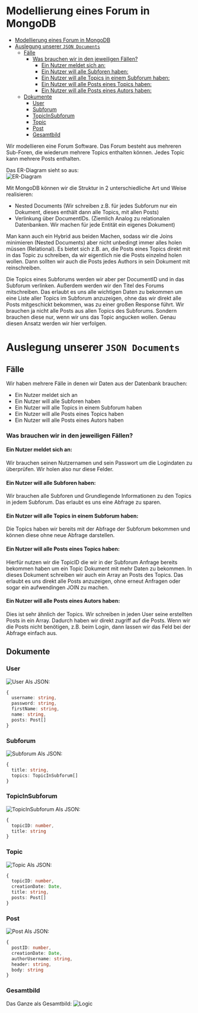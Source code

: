 # Modellierung eines Forum in MongoDB

- [Modellierung eines Forum in MongoDB](#modellierung-eines-forum-in-mongodb)
- [Auslegung unserer ``JSON Documents``](#auslegung-unserer-json-documents)
  - [Fälle](#fälle)
    - [Was brauchen wir in den jeweiligen Fällen?](#was-brauchen-wir-in-den-jeweiligen-fällen)
      - [Ein Nutzer meldet sich an:](#ein-nutzer-meldet-sich-an)
      - [Ein Nutzer will alle Subforen haben:](#ein-nutzer-will-alle-subforen-haben)
      - [Ein Nutzer will alle Topics in einem Subforum haben:](#ein-nutzer-will-alle-topics-in-einem-subforum-haben)
      - [Ein Nutzer will alle Posts eines Topics haben:](#ein-nutzer-will-alle-posts-eines-topics-haben)
      - [Ein Nutzer will alle Posts eines Autors haben:](#ein-nutzer-will-alle-posts-eines-autors-haben)
  - [Dokumente](#dokumente)
    - [User](#user)
    - [Subforum](#subforum)
    - [TopicInSubforum](#topicinsubforum)
    - [Topic](#topic)
    - [Post](#post)
    - [Gesamtbild](#gesamtbild)

Wir modellieren eine Forum Software. Das Forum besteht aus mehreren Sub-Foren, die wiederum mehrere Topics enthalten können.
Jedes Topic kann mehrere Posts enthalten.

Das ER-Diagram sieht so aus:  
![ER-Diagram](images/ER.jpg)

Mit MongoDB können wir die Struktur in 2 unterschiedliche Art und Weise realisieren:  
- Nested Documents (Wir schreiben z.B. für jedes Subforum nur ein Dokument, dieses enthält dann alle Topics, mit allen Posts)
- Verlinkung über DocumentIDs. (Ziemlich Analog zu relationalen Datenbanken. Wir machen für jede Entität ein eigenes Dokument)

Man kann auch ein Hybrid aus beiden Machen, sodass wir die Joins minimieren (Nested Documents) aber nicht unbedingt immer alles holen müssen (Relational).
Es bietet sich z.B. an, die Posts eines Topics direkt mit in das Topic zu schreiben, da wir eigentlich nie die Posts einzelnd holen wollen. Dann sollten wir auch die Posts jedes Authors in sein Dokument mit reinschreiben. 

Die Topics eines Subforums werden wir aber per DocumentID und in das Subforum verlinken. Außerdem werden wir den Titel des Forums mitschreiben. Das erlaubt es uns alle wichtigen Daten zu bekommen um eine Liste aller Topics im Subforum anzuzeigen, ohne das wir direkt alle Posts mitgeschickt bekommen, was zu einer großen Response führt. Wir brauchen ja nicht alle Posts aus allen Topics des Subforums. Sondern brauchen diese nur, wenn wir uns das Topic angucken wollen. Genau diesen Ansatz werden wir hier verfolgen.

# Auslegung unserer ``JSON Documents``

## Fälle
Wir haben mehrere Fälle in denen wir Daten aus der Datenbank brauchen:
- Ein Nutzer meldet sich an
- Ein Nutzer will alle Subforen haben
- Ein Nutzer will alle Topics in einem Subforum haben
- Ein Nutzer will alle Posts eines Topics haben
- Ein Nutzer will alle Posts eines Autors haben

### Was brauchen wir in den jeweiligen Fällen?

#### Ein Nutzer meldet sich an:  
Wir brauchen seinen Nutzernamen und sein Passwort um die Logindaten zu überprüfen. Wir holen also nur diese Felder.

#### Ein Nutzer will alle Subforen haben:  
Wir brauchen alle Subforen und Grundlegende Informationen zu den Topics in jedem Subforum. Das erlaubt es uns eine Abfrage zu sparen. 

#### Ein Nutzer will alle Topics in einem Subforum haben:
Die Topics haben wir bereits mit der Abfrage der Subforum bekommen und können diese ohne neue Abfrage darstellen.

#### Ein Nutzer will alle Posts eines Topics haben:
Hierfür nutzen wir die TopicID die wir in der Subforum Anfrage bereits bekommen haben um ein Topic Dokument mit mehr Daten zu bekommen. In dieses Dokument schreiben wir auch ein Array an Posts des Topics. Das erlaubt es uns direkt alle Posts anzuzeigen, ohne erneut Anfragen oder sogar ein aufwendingen JOIN zu machen. 

#### Ein Nutzer will alle Posts eines Autors haben:
Dies ist sehr ähnlich der Topics. Wir schreiben in jeden User seine erstellten Posts in ein Array. Dadurch haben wir direkt zugriff auf die Posts. Wenn wir die Posts nicht benötigen, z.B. beim Login, dann lassen wir das Feld bei der Abfrage einfach aus.

## Dokumente

### User
![User](images/User.png)
Als JSON:
```ts
{
  username: string,
  password: string,
  firstName: string,
  name: string,
  posts: Post[]
}
```

### Subforum
![Subforum](images/Subforum.png)
Als JSON:
```ts
{
  title: string,
  topics: TopicInSubforum[]
}
```

### TopicInSubforum
![TopicInSubforum](images/TopicInSubforum.png)
Als JSON: 
```ts
{
  topicID: number,
  title: string
}
```
### Topic
![Topic](images/Topic.png)
Als JSON:
```ts
{
  topicID: number,
  creationDate: Date,
  title: string,
  posts: Post[]
}
```

### Post 
![Post](images/Post.png)
Als JSON:
```ts
{
  postID: number,
  creationDate: Date,
  authorUsername: string,
  header: string,
  body: string
}
```

### Gesamtbild
Das Ganze als Gesamtbild:
![Logic](images/Gesamt.png)
